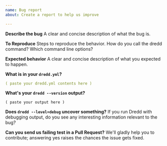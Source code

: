 ```yaml
---
name: Bug report
about: Create a report to help us improve

---
```


**Describe the bug**
A clear and concise description of what the bug is.

**To Reproduce**
Steps to reproduce the behavior. How do you call the dredd command? Which command line options?

**Expected behavior**
A clear and concise description of what you expected to happen.

**What is in your `dredd.yml`?**

```yaml
( paste your dredd.yml contents here )
```

**What's your `dredd --version` output?**

```
( paste your output here )
```

**Does `dredd --level=debug` uncover something?**
If you run Dredd with debugging output, do you see any interesting information relevant to the bug?

**Can you send us failing test in a Pull Request?**
We'll gladly help you to contribute; answering yes raises the chances the issue gets fixed.
